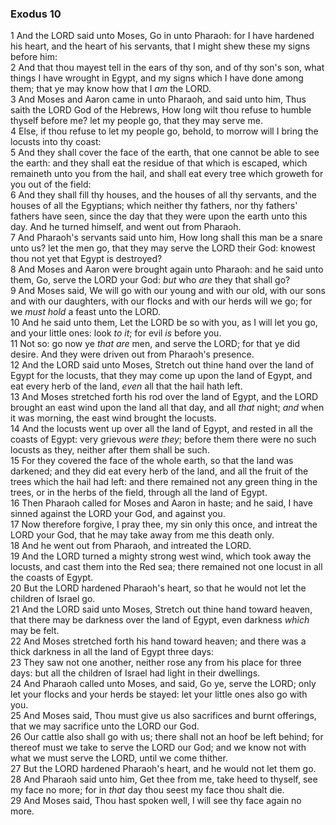 ### Exodus 10

1 And the LORD said unto Moses, Go in unto Pharaoh: for I have hardened his heart, and the heart of his servants, that I might shew these my signs before him:  
2 And that thou mayest tell in the ears of thy son, and of thy son's son, what things I have wrought in Egypt, and my signs which I have done among them; that ye may know how that I *am* the LORD.  
3 And Moses and Aaron came in unto Pharaoh, and said unto him, Thus saith the LORD God of the Hebrews, How long wilt thou refuse to humble thyself before me? let my people go, that they may serve me.  
4 Else, if thou refuse to let my people go, behold, to morrow will I bring the locusts into thy coast:  
5 And they shall cover the face of the earth, that one cannot be able to see the earth: and they shall eat the residue of that which is escaped, which remaineth unto you from the hail, and shall eat every tree which groweth for you out of the field:  
6 And they shall fill thy houses, and the houses of all thy servants, and the houses of all the Egyptians; which neither thy fathers, nor thy fathers' fathers have seen, since the day that they were upon the earth unto this day. And he turned himself, and went out from Pharaoh.  
7 And Pharaoh's servants said unto him, How long shall this man be a snare unto us? let the men go, that they may serve the LORD their God: knowest thou not yet that Egypt is destroyed?  
8 And Moses and Aaron were brought again unto Pharaoh: and he said unto them, Go, serve the LORD your God: *but* who *are* they that shall go?  
9 And Moses said, We will go with our young and with our old, with our sons and with our daughters, with our flocks and with our herds will we go; for we *must hold* a feast unto the LORD.  
10 And he said unto them, Let the LORD be so with you, as I will let you go, and your little ones: look *to it*; for evil *is* before you.  
11 Not so: go now ye *that are* men, and serve the LORD; for that ye did desire. And they were driven out from Pharaoh's presence.  
12 And the LORD said unto Moses, Stretch out thine hand over the land of Egypt for the locusts, that they may come up upon the land of Egypt, and eat every herb of the land, *even* all that the hail hath left.  
13 And Moses stretched forth his rod over the land of Egypt, and the LORD brought an east wind upon the land all that day, and all *that* night; *and* when it was morning, the east wind brought the locusts.  
14 And the locusts went up over all the land of Egypt, and rested in all the coasts of Egypt: very grievous *were they*; before them there were no such locusts as they, neither after them shall be such.  
15 For they covered the face of the whole earth, so that the land was darkened; and they did eat every herb of the land, and all the fruit of the trees which the hail had left: and there remained not any green thing in the trees, or in the herbs of the field, through all the land of Egypt.  
16 Then Pharaoh called for Moses and Aaron in haste; and he said, I have sinned against the LORD your God, and against you.  
17 Now therefore forgive, I pray thee, my sin only this once, and intreat the LORD your God, that he may take away from me this death only.  
18 And he went out from Pharaoh, and intreated the LORD.  
19 And the LORD turned a mighty strong west wind, which took away the locusts, and cast them into the Red sea; there remained not one locust in all the coasts of Egypt.  
20 But the LORD hardened Pharaoh's heart, so that he would not let the children of Israel go.  
21 And the LORD said unto Moses, Stretch out thine hand toward heaven, that there may be darkness over the land of Egypt, even darkness *which* may be felt.  
22 And Moses stretched forth his hand toward heaven; and there was a thick darkness in all the land of Egypt three days:  
23 They saw not one another, neither rose any from his place for three days: but all the children of Israel had light in their dwellings.  
24 And Pharaoh called unto Moses, and said, Go ye, serve the LORD; only let your flocks and your herds be stayed: let your little ones also go with you.  
25 And Moses said, Thou must give us also sacrifices and burnt offerings, that we may sacrifice unto the LORD our God.  
26 Our cattle also shall go with us; there shall not an hoof be left behind; for thereof must we take to serve the LORD our God; and we know not with what we must serve the LORD, until we come thither.  
27 But the LORD hardened Pharaoh's heart, and he would not let them go.  
28 And Pharaoh said unto him, Get thee from me, take heed to thyself, see my face no more; for in *that* day thou seest my face thou shalt die.  
29 And Moses said, Thou hast spoken well, I will see thy face again no more.  
